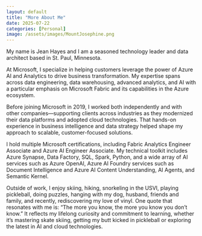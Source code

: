 ```yaml
---
layout: default
title: "More About Me"
date: 2025-07-22
categories: [Personal]
image: /assets/images/MountJosephine.png
---
```

My name is Jean Hayes and I am a seasoned technology leader and data architect based in St. Paul, Minnesota.

At Microsoft, I specialize in helping customers leverage the power of Azure AI and Analytics to drive business transformation. My expertise spans across data engineering, data warehousing, advanced analytics, and AI with a particular emphasis on Microsoft Fabric and its capabilities in the Azure ecosystem.

Before joining Microsoft in 2019, I worked both independently and with other companies—supporting clients across industries as they modernized their data platforms and adopted cloud technologies. That hands-on experience in business intelligence and data strategy helped shape my approach to scalable, customer-focused solutions.

I hold multiple Microsoft certifications, including Fabric Analytics Engineer Associate and Azure AI Engineer Associate. My technical toolkit includes Azure Synapse, Data Factory, SQL, Spark, Python, and a wide array of AI services such as Azure OpenAI, Azure AI Foundry services such as Document Intelligence and Azure AI Content Understanding, AI Agents, and Semantic Kernel.

Outside of work, I enjoy skiing, hiking, snorkeling in the USVI, playing pickleball, doing puzzles, hanging with my dog, husband, friends and family, and recently, rediscovering my love of vinyl. One quote that resonates with me is: “The more you know, the more you know you don’t know.” It reflects my lifelong curiosity and commitment to learning, whether it’s mastering skate skiing, getting my butt kicked in pickleball or exploring the latest in AI and cloud technologies.